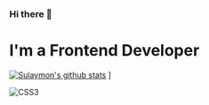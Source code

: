 ### Hi there 👋

<!--
**sulaymonss/sulaymonss** is a ✨ _special_ ✨ repository because its `README.md` (this file) appears on your GitHub profile.

Here are some ideas to get you started:

- 🔭 I’m currently working on ...
- 🌱 I’m currently learning ...
- 👯 I’m looking to collaborate on ...
- 🤔 I’m looking for help with ...
- 💬 Ask me about ...
- 📫 How to reach me: ...
- 😄 Pronouns: ...
- ⚡ Fun fact: ...
-->


# I'm a Frontend Developer


[![Sulaymon's github stats ](https://github-readme-stats.vercel.app/api?username=sulaymonss&show_icons=true&theme=dark)](https://github.com/sulaymonss/) ]

![CSS3](https://img.shields.io/badge/css3-%231572B6.svg?style=for-the-badge&logo=css3&logoColor=white)
